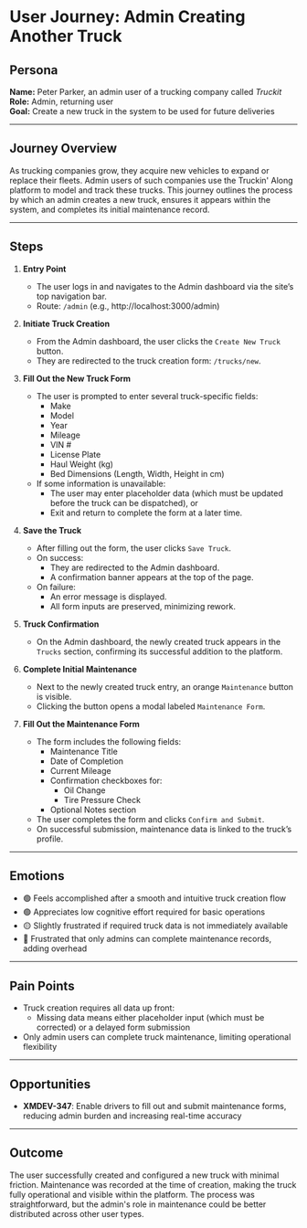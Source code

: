 # User Journey: Admin Creating Another Truck

## Persona

**Name:** Peter Parker, an admin user of a trucking company called _Truckit_  
**Role:** Admin, returning user  
**Goal:** Create a new truck in the system to be used for future deliveries

---

## Journey Overview

As trucking companies grow, they acquire new vehicles to expand or replace their fleets. Admin users of such companies use the Truckin' Along platform to model and track these trucks. This journey outlines the process by which an admin creates a new truck, ensures it appears within the system, and completes its initial maintenance record.

---

## Steps

1. **Entry Point**

   - The user logs in and navigates to the Admin dashboard via the site’s top navigation bar.
   - Route: `/admin` (e.g., http://localhost:3000/admin)

2. **Initiate Truck Creation**

   - From the Admin dashboard, the user clicks the `Create New Truck` button.
   - They are redirected to the truck creation form: `/trucks/new`.

3. **Fill Out the New Truck Form**

   - The user is prompted to enter several truck-specific fields:
     - Make
     - Model
     - Year
     - Mileage
     - VIN #
     - License Plate
     - Haul Weight (kg)
     - Bed Dimensions (Length, Width, Height in cm)
   - If some information is unavailable:
     - The user may enter placeholder data (which must be updated before the truck can be dispatched), or
     - Exit and return to complete the form at a later time.

4. **Save the Truck**

   - After filling out the form, the user clicks `Save Truck`.
   - On success:
     - They are redirected to the Admin dashboard.
     - A confirmation banner appears at the top of the page.
   - On failure:
     - An error message is displayed.
     - All form inputs are preserved, minimizing rework.

5. **Truck Confirmation**

   - On the Admin dashboard, the newly created truck appears in the `Trucks` section, confirming its successful addition to the platform.

6. **Complete Initial Maintenance**

   - Next to the newly created truck entry, an orange `Maintenance` button is visible.
   - Clicking the button opens a modal labeled `Maintenance Form`.

7. **Fill Out the Maintenance Form**

   - The form includes the following fields:
     - Maintenance Title
     - Date of Completion
     - Current Mileage
     - Confirmation checkboxes for:
       - Oil Change
       - Tire Pressure Check
     - Optional Notes section
   - The user completes the form and clicks `Confirm and Submit`.
   - On successful submission, maintenance data is linked to the truck’s profile.

---

## Emotions

- 🟢 Feels accomplished after a smooth and intuitive truck creation flow
- 🟢 Appreciates low cognitive effort required for basic operations
- 🟡 Slightly frustrated if required truck data is not immediately available
- 🔴 Frustrated that only admins can complete maintenance records, adding overhead

---

## Pain Points

- Truck creation requires all data up front:
  - Missing data means either placeholder input (which must be corrected) or a delayed form submission
- Only admin users can complete truck maintenance, limiting operational flexibility

---

## Opportunities

- **XMDEV-347**: Enable drivers to fill out and submit maintenance forms, reducing admin burden and increasing real-time accuracy

---

## Outcome

The user successfully created and configured a new truck with minimal friction. Maintenance was recorded at the time of creation, making the truck fully operational and visible within the platform. The process was straightforward, but the admin's role in maintenance could be better distributed across other user types.
